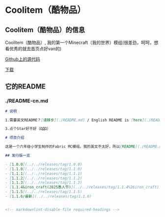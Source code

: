 # Coolitem（酷物品）

## Coolitem（酷物品）的信息

Coolitem（酷物品）, 我的第一个Minecraft（我的世界）模组(很差劲，呵呵，想看优秀的就去首页点好van的)

[Github上的源代码](https://github.com/rainbow2013/coolitem)

[下载](/cn/downloads/coolitem)

## 它的README

### ./README-cn.md

```md
# 说明

1.需要英文README？[请移步](./README.md) / English README is [here](./README.md)

3.点个Star好不好（ΩДΩ）

# 项目介绍

这是一个六年级小学生制作的Fabric MC模组。我的英文不太好，所以[README](./README.md)里面的内容都是使用机器翻译生成的。而我最爱的无尽贪婪模组却要求更低的MC版本。所以我写了一个Mod来满足我的需求。

## 发行版一览

- [1.0.0](../../releases/tag/1.0.0)
- [1.1.0](../../releases/tag/1.1.0)
- [1.1.1](../../releases/tag/1.1.1)
- [1.1.2](../../releases/tag/1.1.2)
- [1.1.3](../../releases/tag/1.1.3)
- [1.1.4&iron_craft(2025愚人节)](../../releases/tag/1.1.4%26iron_craft)
- [1.1.5](../../releases/tag/1.1.5)
- [1.1.6/最新](../../releases/tag/1.1.6)


<!-- markdownlint-disable-file required-headings -->
```
